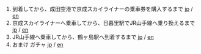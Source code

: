 1. 到着してから、成田空港で京成スカイライナーの乗車券を購入するまで [jp](1.md) / [en](en/1.md)
1. 京成スカイライナーへ乗車してから、日暮里駅でJR山手線へ乗り換えるまで [jp](2.md) / [en](en/2.md)
1. JR山手線へ乗車してから、鶴ヶ島駅へ到着するまで [jp](3.md) / [en](en/3.md)
1. おまけ ガチャ [jp](gacha.md) / [en](en/gacha.md)
